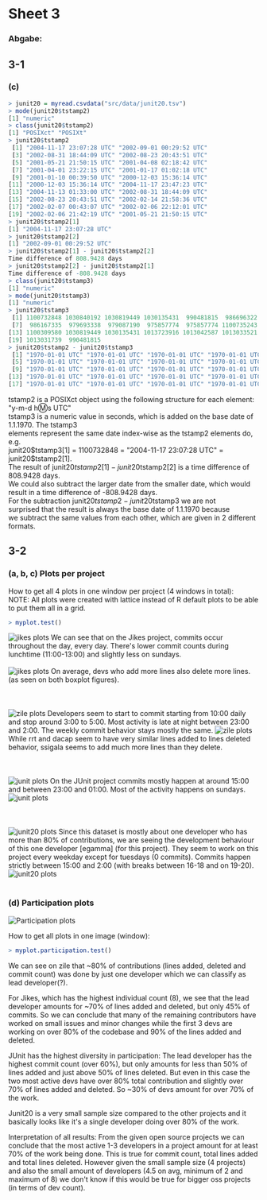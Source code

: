 # Sheet 3
### Abgabe:

## 3-1
### (c)
```r
> junit20 = myread.csvdata("src/data/junit20.tsv")
> mode(junit20$tstamp2)
[1] "numeric"
> class(junit20$tstamp2)
[1] "POSIXct" "POSIXt"
> junit20$tstamp2
 [1] "2004-11-17 23:07:28 UTC" "2002-09-01 00:29:52 UTC"
 [3] "2002-08-31 18:44:09 UTC" "2002-08-23 20:43:51 UTC"
 [5] "2001-05-21 21:50:15 UTC" "2001-04-08 02:18:42 UTC"
 [7] "2001-04-01 23:22:15 UTC" "2001-01-17 01:02:18 UTC"
 [9] "2001-01-10 00:39:50 UTC" "2000-12-03 15:36:14 UTC"
[11] "2000-12-03 15:36:14 UTC" "2004-11-17 23:47:23 UTC"
[13] "2004-11-13 01:33:00 UTC" "2002-08-31 18:44:09 UTC"
[15] "2002-08-23 20:43:51 UTC" "2002-02-14 21:58:36 UTC"
[17] "2002-02-07 00:43:07 UTC" "2002-02-06 22:12:01 UTC"
[19] "2002-02-06 21:42:19 UTC" "2001-05-21 21:50:15 UTC"
> junit20$tstamp2[1]
[1] "2004-11-17 23:07:28 UTC"
> junit20$tstamp2[2]
[1] "2002-09-01 00:29:52 UTC"
> junit20$tstamp2[1] - junit20$tstamp2[2]
Time difference of 808.9428 days
> junit20$tstamp2[2] - junit20$tstamp2[1]
Time difference of -808.9428 days
> class(junit20$tstamp3)
[1] "numeric"
> mode(junit20$tstamp3)
[1] "numeric"
> junit20$tstamp3
 [1] 1100732848 1030840192 1030819449 1030135431  990481815  986696322
 [7]  986167335  979693338  979087190  975857774  975857774 1100735243
[13] 1100309580 1030819449 1030135431 1013723916 1013042587 1013033521
[19] 1013031739  990481815
> junit20$tstamp2 - junit20$tstamp3
 [1] "1970-01-01 UTC" "1970-01-01 UTC" "1970-01-01 UTC" "1970-01-01 UTC"
 [5] "1970-01-01 UTC" "1970-01-01 UTC" "1970-01-01 UTC" "1970-01-01 UTC"
 [9] "1970-01-01 UTC" "1970-01-01 UTC" "1970-01-01 UTC" "1970-01-01 UTC"
[13] "1970-01-01 UTC" "1970-01-01 UTC" "1970-01-01 UTC" "1970-01-01 UTC"
[17] "1970-01-01 UTC" "1970-01-01 UTC" "1970-01-01 UTC" "1970-01-01 UTC"
```

tstamp2 is a POSIXct object using the following structure for each element: "y-m-d h:m:s UTC"  
tstamp3 is a numeric value in seconds, which is added on the base date of 1.1.1970. The tstamp3  
elements represent the same date index-wise as the tstamp2 elements do, e.g.   
junit20$tstamp3[1] = 1100732848 = "2004-11-17 23:07:28 UTC" = junit20$tstamp2[1].  
The result of junit20$tstamp2[1] - junit20$tstamp2[2] is a time difference of 808.9428 days.  
We could also subtract the larger date from the smaller date, which would result in a time
difference of -808.9428 days.  
For the subtraction junit20$tstamp2 - junit20$tstamp3 we are not  
surprised that the result is always the base date of 1.1.1970 because  
we subtract the same values
from each other, which are given in 2 different formats.

## 3-2
### (a, b, c) Plots per project
How to get all 4 plots in one window per project (4 windows in total):  
NOTE: All plots were created with lattice instead of R default plots to be able to put them 
all in a grid.
```r
> myplot.test()
```
<img src="../imgs/03_jikes.png" style="margin: 0 auto" alt="jikes plots" />
We can see that on the Jikes project, commits occur throughout the day, every day.
There's lower commit counts during lunchtime (11:00-13:00) and slightly less on sundays.  <br /><br />
<img src="../imgs/03_jikes_box.png" style="margin: 0 auto" alt="jikes plots" />
On average, devs who add more lines also delete more lines. (as seen on both boxplot figures).  
  
<br />
<br />
<br />
<br />

<img src="../imgs/03_zile.png" style="margin: 0 auto" alt="zile plots" />
Developers seem to start to commit starting from 10:00 daily and stop around 3:00 to 5:00. Most activity is late at night between 23:00 and 2:00.
The weekly commit behavior stays mostly the same.
<img src="../imgs/03_zile_box.png" style="margin: 0 auto" alt="zile plots" />
While rrt and dacap seem to have very similar lines added to lines deleted behavior, ssigala seems to add much more lines than they delete.
<br />
<br />
<br />
<br />
<img src="../imgs/03_junit.png" style="margin: 0 auto" alt="junit plots" />
On the JUnit project commits mostly happen at around 15:00 and between 23:00 and 01:00. Most of the activity happens on sundays.
<img src="../imgs/03_junit_box.png" style="margin: 0 auto" alt="junit plots" />

<br />
<br />
<br />
<br />
<img src="../imgs/03_junit20.png" style="margin: 0 auto" alt="junit20 plots" />
Since this dataset is mostly about one developer who has more than 80% of contributions, we are seeing the development behaviour of this one developer [egamma] (for this project).  
They seem to work on this project every weekday except for tuesdays (0 commits).
Commits happen strictly between 15:00 and 2:00 (with breaks between 16-18 and on 19-20).

<img src="../imgs/03_junit20_box.png" style="margin: 0 auto" alt="junit20 plots" />
<br />
<br />

### (d) Participation plots

<img src="../imgs/03_participation.png" style="margin: 0 auto" alt="Participation plots" />

How to get all plots in one image (window):
```r
> myplot.participation.test()
```

We can see on zile that ~80% of contributions (lines added, deleted and commit count) was done
by just one developer which we can classify as lead developer(?).

For Jikes, which has the highest individual count (8), we see that the lead developer amounts
for ~70% of lines added and deleted, but only 45% of commits. So we can conclude that many of
the remaining contributors have worked on small issues and minor changes while the first 3 devs
are working on over 80% of the codebase and 90% of the lines added and deleted.

JUnit has the highest diversity in participation: The lead developer has the highest commit count
(over 60%), but only amounts for less than 50% of lines added and just above 50% of lines deleted.
But even in this case the two most active devs have over 80%  total contribution and slightly over
70% of lines added and deleted. So ~30% of devs amount for over 70% of the work.

Junit20 is a very small sample size compared to the other projects and it basically looks like
it's a single developer doing over 80% of the work.

Interpretation of all results:
From the given open source projects we can conclude that the most active 1-3 developers in a project
amount for at least 70% of the work being done. This is true for commit count, total lines added and
total lines deleted. However given the small sample size (4 projects) and also the small amount of
developers (4.5 on avg, minimum of 2 and maximum of 8) we don't know if this would be true for bigger
oss projects (in terms of dev count).
